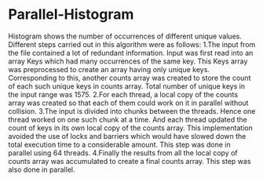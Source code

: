 # Parallel-Histogram
Histogram shows the number of occurrences of different unique values. 
Different steps carried out in this algorithm were as follows:
1.The input from the file contained a lot of redundant information. Input was first read into an array Keys which had many occurrences of the same key. This Keys array was preprocessed to create an array having only unique keys. Corresponding to this, another counts array was created to store the count of each such unique keys in counts array. Total number of unique keys in the input range was 1575.
2.For each thread, a local copy of the counts array was created so that each of them could work on it in parallel without collision. 
3.The input is divided into chunks between the threads. Hence one thread worked on one such chunk at a time. And each thread updated the count of keys in its own local copy of the counts array. This implementation avoided the use of locks and barriers which would have slowed down the total execution time to a considerable amount. This step was done in parallel using 64 threads.
4.Finally the results from all the local copy of counts array was accumulated to create a final counts array. This step was also done in parallel.
